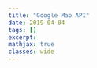 ```yaml
---
title: "Google Map API"
date: 2019-04-04
tags: []
excerpt:
mathjax: true
classes: wide
---
```




<head>
  <script type="text/javascript" src="https://www.gstatic.com/charts/loader.js"></script>
  <script type="text/javascript">
    google.charts.load("current", {
      "packages":["map"],
      /*Note: you will need to get a mapsApiKey for your project.
      See: https://developers.google.com/chart/interactive/docs/basic_load_libs#load-settings*/
      "mapsApiKey": "AIzaSyD-9tSrke72PouQMnMX-a7eZSW0jkFMBWY"
  });
    google.charts.setOnLoadCallback(drawChart);
    function drawChart() {
      var data = google.visualization.arrayToDataTable([
        ['Lat', 'Long', 'Name'],
        [37.4232, -122.0853, 'Work'],
        [37.4289, -122.1697, 'University'],
        [37.6153, -122.3900, 'Airport'],
        [37.4422, -122.1731, 'Shopping']
      ]);

      var map = new google.visualization.Map(document.getElementById('map_div'));
      map.draw(data, {
        showTooltip: true,
        showInfoWindow: true
      });
    }

  </script>
</head>

<body>
  <div id="map_div" style="width: 400px; height: 300px"></div>
</body>
